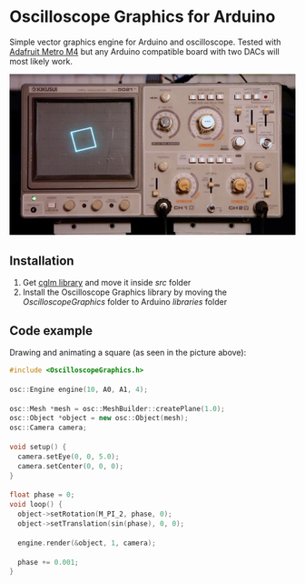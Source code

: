 # Oscilloscope Graphics for Arduino

Simple vector graphics engine for Arduino and oscilloscope. Tested with [Adafruit Metro M4](https://www.adafruit.com/product/3382) but any Arduino compatible board with two DACs will most likely work.

![Picture of oscilloscope running example animation](https://raw.githubusercontent.com/achydenius/oscilloscope-graphics/master/square.jpg)

## Installation

1. Get [cglm library](https://github.com/recp/cglm) and move it inside _src_ folder
2. Install the Oscilloscope Graphics library by moving the _OscilloscopeGraphics_ folder to Arduino _libraries_ folder

## Code example

Drawing and animating a square (as seen in the picture above):

```cpp
#include <OscilloscopeGraphics.h>

osc::Engine engine(10, A0, A1, 4);

osc::Mesh *mesh = osc::MeshBuilder::createPlane(1.0);
osc::Object *object = new osc::Object(mesh);
osc::Camera camera;

void setup() {
  camera.setEye(0, 0, 5.0);
  camera.setCenter(0, 0, 0);
}

float phase = 0;
void loop() {
  object->setRotation(M_PI_2, phase, 0);
  object->setTranslation(sin(phase), 0, 0);

  engine.render(&object, 1, camera);

  phase += 0.001;
}
```
